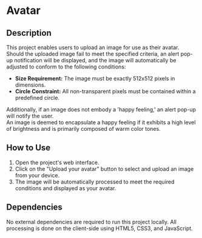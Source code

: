 # Avatar

## Description

This project enables users to upload an image for use as their avatar. Should the uploaded image fail to meet the specified criteria, an alert pop-up notification will be displayed, and the image will automatically be adjusted to conform to the following conditions:

- **Size Requirement:** The image must be exactly 512x512 pixels in dimensions.
- **Circle Constraint:** All non-transparent pixels must be contained within a predefined circle.

Additionally, if an image does not embody a 'happy feeling,' an alert pop-up will notify the user.  
An image is deemed to encapsulate a happy feeling if it exhibits a high level of brightness and is primarily composed of warm color tones.

## How to Use

1. Open the project's web interface.
2. Click on the "Upload your avatar" button to select and upload an image from your device.
3. The image will be automatically processed to meet the required conditions and displayed as your avatar.

## Dependencies
No external dependencies are required to run this project locally. All processing is done on the client-side using HTML5, CSS3, and JavaScript.

